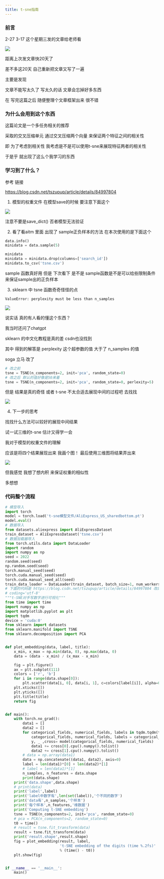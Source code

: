```yaml
---
title: t-sne指南
---
```


### 前言

2-27 3-17 这个星期三发的文章给老师看

![](https://pic.imgdb.cn/item/64146641a682492fcc29fc03.png)

距离上次发文章快20天了

差不多这20天 自己重新把文章又写了一遍

主要是发现 

文章不能写太久了 写太久的话 文章会忘掉好多东西 

在 写完这篇之后 随便整理个文章框架出来 很不错

### 为什么会用到这个东西

这篇论文是一个多任务相关的推荐

采取的交叉压缩单元 通过交叉压缩两个向量 来保证两个特征之间的相关性 

即 为了考虑到相关性 我考虑是不是可以使用t-sne来展现特征两者的相关性

于是乎 就出现了这么个我学习的东西



### 学习到了什么？

参考 链接

https://blog.csdn.net/tszupup/article/details/84997804

1. 模型的权重文件 在模型save的时候 要注意下面这个

![](https://pic.imgdb.cn/item/64146640a682492fcc29fb91.png)

注意不要是save_dict() 否者模型无法验证

2. 看了看aitm 里面 出现了 sample正负样本的方法 在本次使用的是下面这个

```python
data.info()
minidata = data.sample(5)

minidata
minidata = minidata.drop(columns=['search_id'])
minidata.to_csv('tsne.csv')
```

sample 函数真好用 但是 下次看下 是不是 sample函数是不是可以给些限制条件 来保证sample出的正负样本

3. sklearn 中 tsne 函数奇奇怪怪的点

```error
ValueError: perplexity must be less than n_samples
```

![](https://pic.imgdb.cn/item/64146641a682492fcc29fc4d.png)

说实话 真的有人看的懂这个东西？

我当时还问了chatgpt

sklearn 的中文化教程是真的差 csdn也没找到

其中 得到的解答是  perplexity 这个超参数的值 大于了 n_samples 的值

soga 立马 改了 

```python
# 改之前
tsne = TSNE(n_components=2, init='pca', random_state=0)
# 改之后 默认的值好像是50来着
tsne = TSNE(n_components=2, init='pca', random_state=0, perlexity=5)
```

但是 结果是真的奇怪 或者 t-sne 不太合适去展现中间的过程吧 去找找

![](https://pic.imgdb.cn/item/64146641a682492fcc29fca1.png)

4. 下一步的思考

找找什么方法可以较好的展现中间结果

试一试三维的t-sne 估计又得学一会

我对于模型的权重文件的理解 

应该是将四个结果展现出来 我画个图！ 最后使用三维图将结果弄出来

![](https://pic.imgdb.cn/item/64146e43a682492fcc464b87.png)

但我感觉 我想了想内积 来保证权重的相似性

多想想

### 代码整个流程

```python
# 模型导入
import torch
model = torch.load('t-sne模型文件/AliExpress_US_sharedbottom.pt')
model.eval()
# 数据导入
from datasets.aliexpress import AliExpressDataset
train_dataset = AliExpressDataset('tsne.csv')
# 数据加载器导入
from torch.utils.data import DataLoader
import random 
import numpy as np
seed = 2022
random.seed(seed)
np.random.seed(seed)
torch.manual_seed(seed)
torch.cuda.manual_seed(seed)
torch.cuda.manual_seed_all(seed)
train_data_loader = DataLoader(train_dataset, batch_size=1, num_workers=4, shuffle=False)
# 下面的代码是 https://blog.csdn.net/tszupup/article/details/84997804 改的
# coding='utf-8'
"""t-SNE对手写数字进行可视化"""
from time import time
import numpy as np
import matplotlib.pyplot as plt
import tqdm
device = 'cuda:0'
from sklearn import datasets
from sklearn.manifold import TSNE
from sklearn.decomposition import PCA


def plot_embedding(data, label, title):
    x_min, x_max = np.min(data, 0), np.max(data, 0)
    data = (data - x_min) / (x_max - x_min)

    fig = plt.figure()
    ax = plt.subplot(111)
    colors = ['r', 'b']
    for i in range(data.shape[0]):
        plt.scatter(data[i, 0], data[i, 1], c=colors[label[i]], alpha=0.5)
    plt.xticks([])
    plt.yticks([])
    plt.title(title)
    return fig


def main():
    with torch.no_grad():
        data1 = []
        data2 = []
        for categorical_fields, numerical_fields, labels in tqdm.tqdm(train_data_loader, smoothing=0, mininterval=1.0):
            categorical_fields, numerical_fields, labels = categorical_fields.to(device), numerical_fields.to(device), labels.to(device)
            y, _ ,cross= model(categorical_fields, numerical_fields)
            data1 += cross[0].cpu().numpy().tolist()
            data2 += cross[1].cpu().numpy().tolist()
        # data = np.array(data1)
        data = np.concatenate((data1, data2), axis=0)
        label = len(data1)*[0] + len(data2)*[1]
        # label = len(data1)*[1]
        n_samples, n_features = data.shape
        print(data.shape)
    print('data.shape',data.shape) 
    # print(data)
    print('label',label)
    print('label中数字有',len(set(label)),'个不同的数字')
    print('data有',n_samples,'个样本')
    print('每个样本',n_features,'维数据')
    print('Computing t-SNE embedding')
    tsne = TSNE(n_components=2, init='pca', random_state=0)
    # pca = PCA(n_components=2, random_state=0)
    t0 = time()
    # result = tsne.fit_transform(data)
    result = tsne.fit_transform(data)
    print('result.shape',result.shape)
    fig = plot_embedding(result, label,
                         't-SNE embedding of the digits (time %.2fs)'
                         % (time() - t0))
    plt.show(fig)


if __name__ == '__main__':
    main()

```

